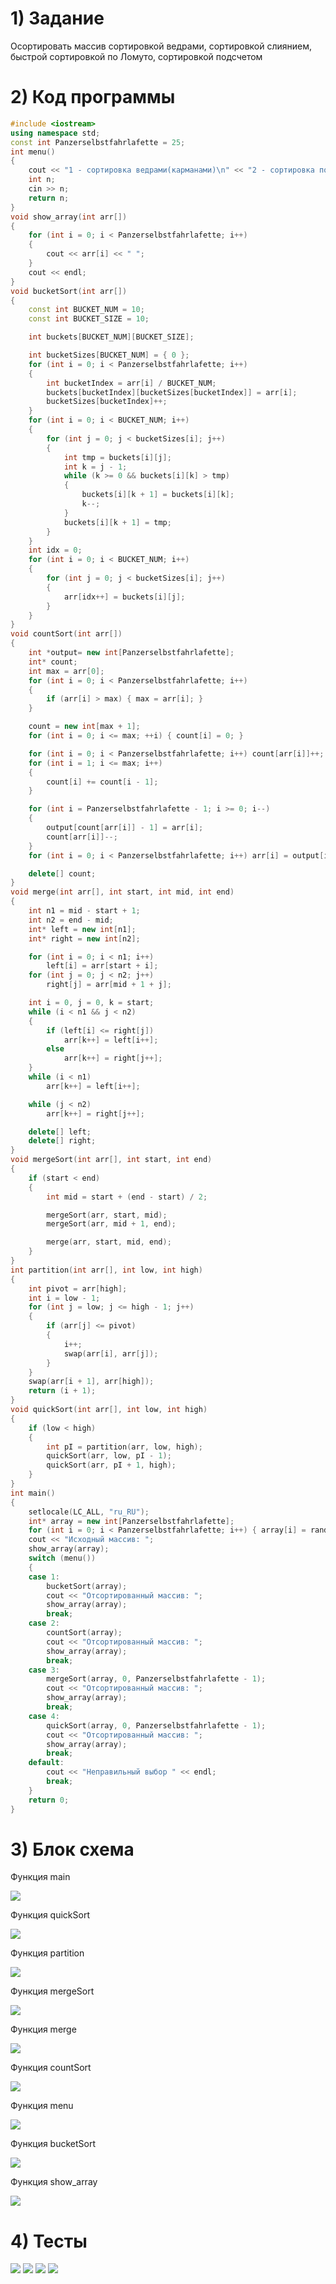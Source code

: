 # 1) Задание 

Осортировать массив сортировкой ведрами, сортировкой слиянием, быстрой сортировкой по Ломуто, сортировкой подсчетом

# 2) Код программы

```cpp
#include <iostream>
using namespace std;
const int Panzerselbstfahrlafette = 25;
int menu()
{
    cout << "1 - сортировка ведрами(карманами)\n" << "2 - сортировка подсчетом\n" << "3 - сортировка слиянием\n" << "4 - быстрая сортировка\n" << "Введите цифру соответствующую тому какой метод сортировки будет использован: ";
    int n;
    cin >> n;
    return n;
}
void show_array(int arr[])
{
    for (int i = 0; i < Panzerselbstfahrlafette; i++)
    {
        cout << arr[i] << " ";
    }
    cout << endl;
}
void bucketSort(int arr[])
{
    const int BUCKET_NUM = 10;
    const int BUCKET_SIZE = 10;

    int buckets[BUCKET_NUM][BUCKET_SIZE];

    int bucketSizes[BUCKET_NUM] = { 0 };
    for (int i = 0; i < Panzerselbstfahrlafette; i++)
    {
        int bucketIndex = arr[i] / BUCKET_NUM;
        buckets[bucketIndex][bucketSizes[bucketIndex]] = arr[i];
        bucketSizes[bucketIndex]++;
    }
    for (int i = 0; i < BUCKET_NUM; i++)
    {
        for (int j = 0; j < bucketSizes[i]; j++)
        {
            int tmp = buckets[i][j];
            int k = j - 1;
            while (k >= 0 && buckets[i][k] > tmp)
            {
                buckets[i][k + 1] = buckets[i][k];
                k--;
            }
            buckets[i][k + 1] = tmp;
        }
    }
    int idx = 0;
    for (int i = 0; i < BUCKET_NUM; i++)
    {
        for (int j = 0; j < bucketSizes[i]; j++)
        {
            arr[idx++] = buckets[i][j];
        }
    }
}
void countSort(int arr[])
{
    int *output= new int[Panzerselbstfahrlafette];
    int* count;
    int max = arr[0];
    for (int i = 0; i < Panzerselbstfahrlafette; i++)
    {
        if (arr[i] > max) { max = arr[i]; }
    }

    count = new int[max + 1];
    for (int i = 0; i <= max; ++i) { count[i] = 0; }

    for (int i = 0; i < Panzerselbstfahrlafette; i++) count[arr[i]]++;
    for (int i = 1; i <= max; i++)
    {
        count[i] += count[i - 1];
    }

    for (int i = Panzerselbstfahrlafette - 1; i >= 0; i--)
    {
        output[count[arr[i]] - 1] = arr[i];
        count[arr[i]]--;
    }
    for (int i = 0; i < Panzerselbstfahrlafette; i++) arr[i] = output[i];

    delete[] count;
}
void merge(int arr[], int start, int mid, int end)
{
    int n1 = mid - start + 1;
    int n2 = end - mid;
    int* left = new int[n1];
    int* right = new int[n2];

    for (int i = 0; i < n1; i++)
        left[i] = arr[start + i];
    for (int j = 0; j < n2; j++)
        right[j] = arr[mid + 1 + j];

    int i = 0, j = 0, k = start;
    while (i < n1 && j < n2)
    {
        if (left[i] <= right[j])
            arr[k++] = left[i++];
        else
            arr[k++] = right[j++];
    }
    while (i < n1)
        arr[k++] = left[i++];

    while (j < n2)
        arr[k++] = right[j++];

    delete[] left;
    delete[] right;
}
void mergeSort(int arr[], int start, int end)
{
    if (start < end)
    {
        int mid = start + (end - start) / 2;

        mergeSort(arr, start, mid);
        mergeSort(arr, mid + 1, end);

        merge(arr, start, mid, end);
    }
}
int partition(int arr[], int low, int high)
{
    int pivot = arr[high];
    int i = low - 1;
    for (int j = low; j <= high - 1; j++)
    {
        if (arr[j] <= pivot)
        {
            i++;
            swap(arr[i], arr[j]);
        }
    }
    swap(arr[i + 1], arr[high]);
    return (i + 1);
}
void quickSort(int arr[], int low, int high)
{
    if (low < high)
    {
        int pI = partition(arr, low, high);
        quickSort(arr, low, pI - 1);
        quickSort(arr, pI + 1, high);
    }
}
int main()
{
    setlocale(LC_ALL, "ru_RU");
    int* array = new int[Panzerselbstfahrlafette];
    for (int i = 0; i < Panzerselbstfahrlafette; i++) { array[i] = rand() % 10; }
    cout << "Исходный массив: ";
    show_array(array);
    switch (menu())
    {
    case 1:
        bucketSort(array);
        cout << "Отсортированный массив: ";
        show_array(array);
        break;
    case 2:
        countSort(array);
        cout << "Отсортированный массив: ";
        show_array(array);
        break;
    case 3:
        mergeSort(array, 0, Panzerselbstfahrlafette - 1);
        cout << "Отсортированный массив: ";
        show_array(array);
        break;
    case 4:
        quickSort(array, 0, Panzerselbstfahrlafette - 1);
        cout << "Отсортированный массив: ";
        show_array(array);
        break;
    default:
        cout << "Неправильный выбор " << endl;
        break;
    }
    return 0;
}
```

# 3) Блок схема

Функция main

<image src ="https://github.com/Yagirsk/Labs_PSTU_2023/blob/main/SEM2/LABS/complex_sorts/images/compl_sort_main.drawio.png">

Функция quickSort

<image src ="https://github.com/Yagirsk/Labs_PSTU_2023/blob/main/SEM2/LABS/complex_sorts/images/sortir_quick.drawio.png">

Функция partition

<image src ="https://github.com/Yagirsk/Labs_PSTU_2023/blob/main/SEM2/LABS/complex_sorts/images/sortir_parti.drawio.png">

Функция mergeSort

<image src ="https://github.com/Yagirsk/Labs_PSTU_2023/blob/main/SEM2/LABS/complex_sorts/images/sortir_mergesort.drawio.png">

Функция merge

<image src ="https://github.com/Yagirsk/Labs_PSTU_2023/blob/main/SEM2/LABS/complex_sorts/images/sortir_merge.drawio.png">

Функция countSort

<image src ="https://github.com/Yagirsk/Labs_PSTU_2023/blob/main/SEM2/LABS/complex_sorts/images/sortir_count.drawio.png">

Функция menu

<image src ="https://github.com/Yagirsk/Labs_PSTU_2023/blob/main/SEM2/LABS/complex_sorts/images/compl_sort_menu.drawio.png">

Функция bucketSort

<image src ="https://github.com/Yagirsk/Labs_PSTU_2023/blob/main/SEM2/LABS/complex_sorts/images/compl_sort_buck.drawio.png">

Функция show_array

<image src ="https://github.com/Yagirsk/Labs_PSTU_2023/blob/main/SEM2/LABS/complex_sorts/images/sortir_show.drawio.png">



# 4) Тесты

<image src ="https://github.com/Yagirsk/Labs_PSTU_2023/blob/main/SEM2/LABS/complex_sorts/images/изображение_2024-03-24_015806882.png">

<image src ="https://github.com/Yagirsk/Labs_PSTU_2023/blob/main/SEM2/LABS/complex_sorts/images/изображение_2024-03-24_015801599.png">

<image src ="https://github.com/Yagirsk/Labs_PSTU_2023/blob/main/SEM2/LABS/complex_sorts/images/изображение_2024-03-24_015755212.png">

<image src ="https://github.com/Yagirsk/Labs_PSTU_2023/blob/main/SEM2/LABS/complex_sorts/images/изображение_2024-03-24_015743532.png">
